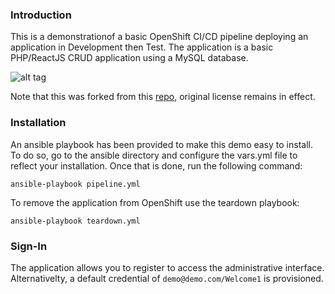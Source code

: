### Introduction

This is a demonstrationof a basic OpenShift CI/CD pipeline deploying an application in Development then Test. The application is a basic PHP/ReactJS CRUD application using a MySQL database.

![alt tag](http://i63.tinypic.com/2vci87n.png)

Note that this was forked from this [repo](https://github.com/andy1992/react-crud.git), original license remains in effect.

### Installation

An ansible playbook has been provided to make this demo easy to install. To do so, go to the ansible directory and configure the vars.yml file to reflect your installation. Once that is done, run the following command:

```
ansible-playbook pipeline.yml
```

To remove the application from OpenShift use the teardown playbook:

```
ansible-playbook teardown.yml
```

### Sign-In

The application allows you to register to access the administrative interface. Alternativelty, a default credential of ```demo@demo.com/Welcome1``` is provisioned.